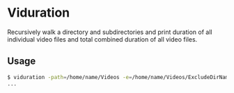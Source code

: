 # Viduration

Recursively walk a directory and subdirectories and print duration of all individual video files and
total combined duration of all video files.

## Usage

```bash
$ viduration -path=/home/name/Videos -e=/home/name/Videos/ExcludeDirName
...
```

